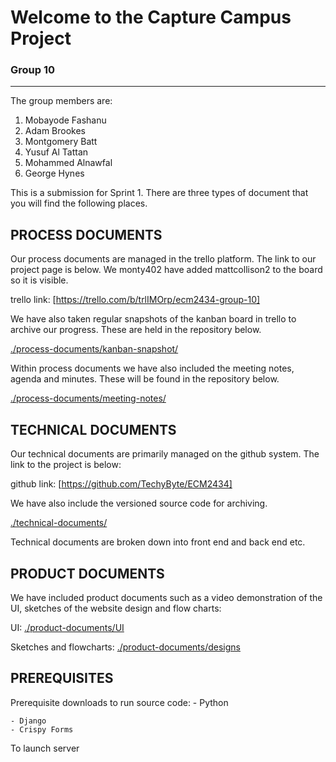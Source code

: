 # Welcome to the Capture Campus Project

### Group 10
___

The group members are:

1. Mobayode Fashanu
2. Adam Brookes
3. Montgomery Batt
4. Yusuf Al Tattan
5. Mohammed Alnawfal
6. George Hynes


This is a submission for Sprint 1. There are three types of document that you will find the following places.

## PROCESS DOCUMENTS
Our process documents are managed in the trello platform. The link to our project page is below. We monty402 have added mattcollison2 to the board so it is visible.

trello link: [https://trello.com/b/trlIMOrp/ecm2434-group-10]

We have also taken regular snapshots of the kanban board in trello to archive our progress. These are held in the repository below.

[./process-documents/kanban-snapshot/](./process-documents/kanban-snapshot/)

Within process documents we have also included the meeting notes, agenda and minutes. These will be found in the repository below.

[./process-documents/meeting-notes/](./process-documents/meeting-notes/)


## TECHNICAL DOCUMENTS
Our technical documents are primarily managed on the github system. The link to the project is below:

github link: [https://github.com/TechyByte/ECM2434]

We have also include the versioned source code for archiving.

[./technical-documents/](./technical-documents/)

Technical documents are broken down into front end and back end etc.  

## PRODUCT DOCUMENTS
We have included product documents such as a video demonstration of the UI, sketches of the website design and flow charts:


UI: 
[./product-documents/UI](./product-documents/UI)

Sketches and flowcharts:
[./product-documents/designs](./process-documents/designs)

## PREREQUISITES
Prerequisite downloads to run source code:
    - Python

    - Django 
    - Crispy Forms

To launch server 
